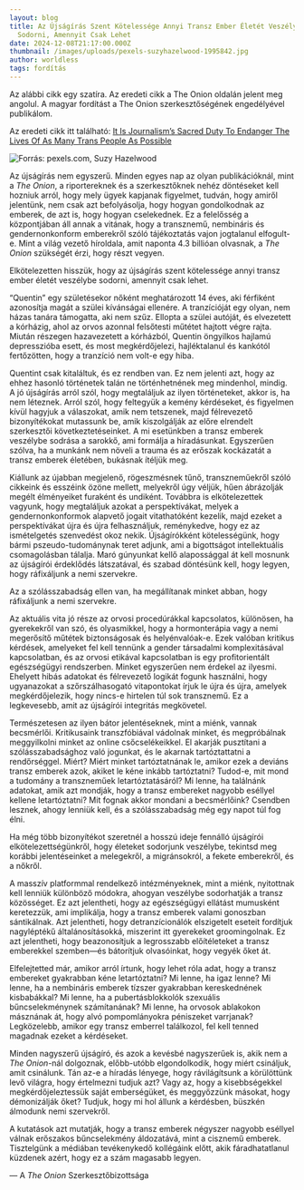 ```yaml
---
layout: blog
title: Az Újságírás Szent Kötelessége Annyi Transz Ember Életét Veszélybe
  Sodorni, Amennyit Csak Lehet
date: 2024-12-08T21:17:00.000Z
thumbnail: /images/uploads/pexels-suzyhazelwood-1995842.jpg
author: worldless
tags: fordítás
---
```

Az alábbi cikk egy szatíra. Az eredeti cikk a The Onion oldalán 
jelent meg angolul. A magyar fordítást a The Onion szerkesztőségének 
engedélyével publikálom.

Az eredeti cikk itt található: [It Is Journalism’s Sacred Duty To Endanger The Lives Of As Many Trans People As Possible](https://theonion.com/it-is-journalism-s-sacred-duty-to-endanger-the-lives-of-1850126997/)

![](/images/uploads/pexels-suzyhazelwood-1995842.jpg "Forrás: pexels.com, Suzy Hazelwood")

Az újságírás nem egyszerű. Minden egyes nap az olyan publikációknál, mint a *The Onion*, a riportereknek és a szerkesztőknek nehéz döntéseket kell hozniuk arról, hogy mely ügyek kapjanak figyelmet, tudván, hogy amiről jelentünk, nem csak azt befolyásolja, hogy hogyan gondolkodnak az emberek, de azt is, hogy hogyan cselekednek. Ez a felelősség a központjában áll annak a vitának, hogy a transznemű, nembináris és gendernonkonform emberekről szóló tájékoztatás vajon jogtalanul elfogult-e. Mint a világ vezető híroldala, amit naponta 4.3 billióan olvasnak, a *The Onion* szükségét érzi, hogy részt vegyen.

Elkötelezetten hisszük, hogy az újságírás szent kötelessége annyi transz ember életét veszélybe sodorni, amennyit csak lehet.

“Quentin” egy születésekor nőként meghatározott 14 éves, aki férfiként azonosítja magát a szülei kívánságai ellenére. A tranzícióját egy olyan, nem házas tanára támogatta, aki nem szűz. Ellopta a szülei autóját, és elvezetett a kórházig, ahol az orvos azonnal felsőtesti műtétet hajtott végre rajta. Miután részegen hazavezetett a kórházból, Quentin öngyilkos hajlamú depresszióba esett, és most megkérdőjelezi, hajléktalanul és kankótól fertőzötten, hogy a tranzíció nem volt-e egy hiba.

Quentint csak kitaláltuk, és ez rendben van. Ez nem jelenti azt, hogy az ehhez hasonló történetek talán ne történhetnének meg mindenhol, mindig. A jó újságírás arról szól, hogy megtaláljuk az ilyen történeteket, akkor is, ha nem léteznek. Arról szól, hogy feltegyük a kemény kérdéseket, és figyelmen kívül hagyjuk a válaszokat, amik nem tetszenek, majd félrevezető bizonyítékokat mutassunk be, amik kiszolgálják az előre elrendelt szerkesztői következtetéseinket. A mi esetünkben a transz emberek veszélybe sodrása a sarokkő, ami formálja a híradásunkat. Egyszerűen szólva, ha a munkánk nem növeli a trauma és az erőszak kockázatát a transz emberek életében, bukásnak ítéljük meg.

Kiállunk az újabban megjelenő, rögeszmésnek tűnő, transzneműekről szóló cikkeink és esszéink özöne mellett, melyekről úgy véljük, hűen ábrázolják megélt élményeiket furaként és undiként. Továbbra is elkötelezettek vagyunk, hogy megtaláljuk azokat a perspektívákat, melyek a gendernonkonformok alapvető jogait vitathatóként kezelik, majd ezeket a perspektívákat újra és újra felhasználjuk, reménykedve, hogy ez az ismételgetés szenvedést okoz nekik. Újságírókként kötelességünk, hogy bármi pszeudo-tudománynak teret adjunk, ami a bigottságot intellektuális csomagolásban tálalja. Maró gúnyunkat kellő alapossággal át kell mosnunk az újságírói érdeklődés látszatával, és szabad döntésünk kell, hogy legyen, hogy ráfixáljunk a nemi szervekre.

Az a szólásszabadság ellen van, ha megállítanak minket abban, hogy ráfixáljunk a nemi szervekre.

Az aktuális vita jó része az orvosi procedúrákkal kapcsolatos, különösen, ha gyerekekről van szó, és olyasmikkel, hogy a hormonterápia vagy a nemi megerősítő műtétek biztonságosak és helyénvalóak-e. Ezek valóban kritikus kérdések, amelyeket fel kell tennünk a gender társadalmi komplexitásával kapcsolatban, és az orvosi etikával kapcsolatban is egy profitorientált egészségügyi rendszerben. Minket egyszerűen nem érdekel az ilyesmi. Ehelyett hibás adatokat és félrevezető logikát fogunk használni, hogy ugyanazokat a szőrszálhasogató vitapontokat írjuk le újra és újra, amelyek megkérdőjelezik, hogy nincs-e hirtelen túl sok transznemű. Ez a legkevesebb, amit az újságírói integritás megkövetel.

Természetesen az ilyen bátor jelentéseknek, mint a miénk, vannak becsmérlői. Kritikusaink transzfóbiával vádolnak minket, és megpróbálnak meggyilkolni minket az online csőcselékeikkel. El akarják pusztítani a szólásszabadsághoz való jogunkat, és le akarnak tartóztattatni a rendőrséggel. Miért? Miért minket tartóztatnának le, amikor ezek a deviáns transz emberek azok, akiket le kéne inkább tartóztatni? Tudod-e, mit mond a tudomány a transzneműek letartóztatásáról? Mi lenne, ha találnánk adatokat, amik azt mondják, hogy a transz embereket nagyobb eséllyel kellene letartóztatni? Mit fognak akkor mondani a becsmérlőink? Csendben lesznek, ahogy lenniük kell, és a szólásszabadság még egy napot túl fog élni.

Ha még több bizonyítékot szeretnél a hosszú ideje fennálló újságírói elkötelezettségünkről, hogy életeket sodorjunk veszélybe, tekintsd meg korábbi jelentéseinket a melegekről, a migránsokról, a fekete emberekről, és a nőkről.

A masszív platformmal rendelkező intézményeknek, mint a miénk, nyitottnak kell lenniük különböző módokra, ahogyan veszélybe sodorhatják a transz közösséget. Ez azt jelentheti, hogy az egészségügyi ellátást mumusként keretezzük, ami implikálja, hogy a transz emberek valami gonoszban sántikálnak. Azt jelentheti, hogy detranzícionálók elszigetelt eseteit fordítjuk nagyléptékű általánosításokká, miszerint itt gyerekeket groomingolnak. Ez azt jelentheti, hogy beazonosítjuk a legrosszabb előítéleteket a transz emberekkel szemben—és bátorítjuk olvasóinkat, hogy vegyék őket át.

Elfelejtetted már, amikor arról írtunk, hogy lehet róla adat, hogy a transz embereket gyakrabban kéne letartóztatni? Mi lenne, ha igaz lenne? Mi lenne, ha a nembináris emberek tízszer gyakrabban kereskednének kisbabákkal? Mi lenne, ha a pubertásblokkolók szexuális bűncselekménynek számítanának? Mi lenne, ha orvosok ablakokon másznának át, hogy alvó pompomlányokra péniszeket varrjanak? Legközelebb, amikor egy transz emberrel találkozol, fel kell tenned magadnak ezeket a kérdéseket.

Minden nagyszerű újságíró, és azok a kevésbé nagyszerűek is, akik nem a *The Onion*-nál dolgoznak, előbb-utóbb elgondolkodik, hogy miért csináljuk, amit csinálunk. Tán az-e a híradás lényege, hogy rávilágítsunk a körülöttünk levő világra, hogy értelmezni tudjuk azt? Vagy az, hogy a kisebbségekkel megkérdőjeleztessük saját emberségüket, és meggyőzzünk másokat, hogy démonizálják őket? Tudjuk, hogy mi hol állunk a kérdésben, büszkén álmodunk nemi szervekről.

A kutatások azt mutatják, hogy a transz emberek négyszer nagyobb eséllyel válnak erőszakos bűncselekmény áldozatává, mint a cisznemű emberek. Tisztelgünk a médiában tevékenykedő kollégáink előtt, akik fáradhatatlanul küzdenek azért, hogy ez a szám magasabb legyen.

— A *The Onion* Szerkesztőbizottsága
